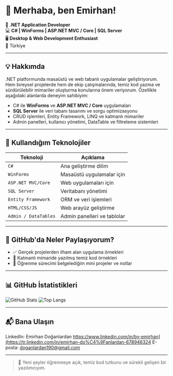 # 👋 Merhaba, ben Emirhan!

🎯 **.NET Application Developer**  
💻 **C# | WinForms | ASP.NET MVC / Core | SQL Server**  
🖥️ **Desktop & Web Development Enthusiast**  
📍 Türkiye

---

## 💡 Hakkımda

.NET platformunda masaüstü ve web tabanlı uygulamalar geliştiriyorum. Hem bireysel projelerde hem de ekip çalışmalarında, temiz kod yazma ve sürdürülebilir mimariler oluşturma konularına önem veriyorum. Özellikle aşağıdaki alanlarda deneyim sahibiyim:

- C# ile **WinForms** ve **ASP.NET MVC / Core** uygulamaları
- **SQL Server** ile veri tabanı tasarımı ve sorgu optimizasyonu
- CRUD işlemleri, Entity Framework, LINQ ve katmanlı mimariler
- Admin panelleri, kullanıcı yönetimi, DataTable ve filtreleme sistemleri

---

## 🚀 Kullandığım Teknolojiler

| Teknoloji       | Açıklama                        |
|-----------------|---------------------------------|
| `C#`            | Ana geliştirme dilim            |
| `WinForms`      | Masaüstü uygulamalar için       |
| `ASP.NET MVC/Core` | Web uygulamaları için          |
| `SQL Server`    | Veritabanı yönetimi             |
| `Entity Framework` | ORM ve veri işlemleri        |
| `HTML/CSS/JS`   | Web arayüz geliştirme           |
| `Admin / DataTables` | Admin panelleri ve tablolar |

---

## 📌 GitHub'da Neler Paylaşıyorum?

- ✅ Gerçek projelerden ilham alan uygulama örnekleri  
- 📂 Katmanlı mimaride yazılmış temiz kod örnekleri  
- 🧪 Öğrenme sürecimi belgelediğim mini projeler ve notlar  

---

## 📊 GitHub İstatistikleri

![GitHub Stats](https://github-readme-stats.vercel.app/api?username=By-Emirhan&show_icons=true&theme=radical)
![Top Langs](https://github-readme-stats.vercel.app/api/top-langs/?username=By-Emirhan&layout=compact&theme=radical)

---

## 📬 Bana Ulaşın

LinkedIn: Emirhan Doğanlardan https://www.linkedin.com/in/by-emirhan](https://tr.linkedin.com/in/emirhan-do%C4%9Fanlardan-678946324
E-posta: doganlardan190@gmail.com

---

> 💬 Yeni şeyler öğrenmeye açık, temiz kod tutkunu ve sürekli gelişen bir yazılımcıyım.
